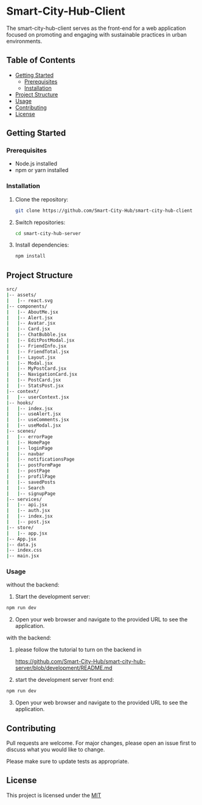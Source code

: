 # Smart-City-Hub-Client

The smart-city-hub-client serves as the front-end for a web application focused on promoting and engaging with sustainable practices in urban environments.

## Table of Contents

- [Getting Started](#getting-started)
  - [Prerequisites](#prerequisites)
  - [Installation](#installation)
- [Project Structure](#project-structure)
- [Usage](#usage)
- [Contributing](#contributing)
- [License](#license)

## Getting Started

### Prerequisites

- Node.js installed
- npm or yarn installed

### Installation

1. Clone the repository:

   ```bash
   git clone https://github.com/Smart-City-Hub/smart-city-hub-client
   ```
   
2. Switch repositories:

   ```bash
   cd smart-city-hub-server
   ```

3. Install dependencies:

   ```bash
   npm install
   ```

## Project Structure

```bash
src/
|-- assets/
|   |-- react.svg
|-- components/
|   |-- AboutMe.jsx
|   |-- Alert.jsx
|   |-- Avatar.jsx
|   |-- Card.jsx
|   |-- ChatBubble.jsx
|   |-- EditPostModal.jsx
|   |-- FriendInfo.jsx
|   |-- FriendTotal.jsx
|   |-- Layout.jsx
|   |-- Modal.jsx
|   |-- MyPostCard.jsx
|   |-- NavigationCard.jsx
|   |-- PostCard.jsx
|   |-- StatsPost.jsx
|-- context/
|   |-- userContext.jsx
|-- hooks/
|   |-- index.jsx
|   |-- useAlert.jsx
|   |-- useComments.jsx
|   |-- useModal.jsx
|-- scenes/
|   |-- errorPage
|   |-- HomePage
|   |-- loginPage
|   |-- navbar
|   |-- notificationsPage
|   |-- postFormPage
|   |-- postPage
|   |-- profilPage
|   |-- savedPosts
|   |-- Search
|   |-- signupPage
|-- services/
|   |-- api.jsx
|   |-- auth.jsx
|   |-- index.jsx
|   |-- post.jsx
|-- store/
|   |-- app.jsx
|-- App.jsx
|-- data.js
|-- index.css
|-- main.jsx
```

### Usage

without the backend:

1. Start the development server:

```bash
npm run dev
```

2. Open your web browser and navigate to the provided URL to see the application.

with the backend:

1. please follow the tutorial to turn on the backend in

   https://github.com/Smart-City-Hub/smart-city-hub-server/blob/development/README.md

2. start the development server front end:

  ```bash
  npm run dev
  ```

3. Open your web browser and navigate to the provided URL to see the application.

## Contributing

Pull requests are welcome. For major changes, please open an issue first
to discuss what you would like to change.

Please make sure to update tests as appropriate.

## License

This project is licensed under the [MIT](https://choosealicense.com/licenses/mit/)
